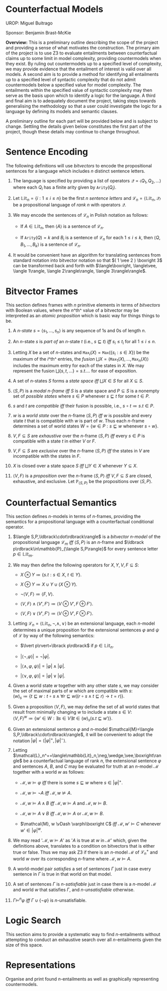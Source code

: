 # Counterfactual Models
UROP: Miguel Buitrago

Sponsor: Benjamin Brast-McKie

**Overview:** This is a preliminary outline describing the scope of the
project and providing a sense of what motivates the construction. The
primary aim of the project is to use Z3 to evaluate entailments between
counterfactual claims up to some limit in model complexity, providing
countermodels when they exist. By ruling out countermodels up to a
specified level of complexity, we may provide evidence that the
entailment of interest is valid over all models. A second aim is to
provide a method for identifying all entailments up to a specified level
of syntactic complexity that do not admit countermodels below a
specified value for model complexity. The entailments within the
specified value of syntactic complexity may then serve as the basis upon
which to identify a logic for the language. A third and final aim is to
adequately document the project, taking steps towards generalising the
methodology so that a user could investigate the logic for a language by
defining its models and semantic clauses.

A preliminary outline for each part will be provided below and is
subject to change. Settling the details given below constitutes the
first part of the project, though these details may continue to change
throughout.

# Sentence Encoding

The following definitions will use *bitvectors* to encode the
propositional sentences for a language which includes $n$ distinct
sentence letters.

1.  The language is specified by providing a list of operators
    $\mathcal{Q}=\langle Q_1,Q_2,\ldots\rangle$ where each $Q_i$ has a
    finite arity given by $\texttt{Arity}(Q_i)$.

2.  Let $\mathbb{Lit}_n=\lbrace i:1\leq i\leq n\rbrace$ be the first $n$
    *sentence letters* and
    $\mathcal{L}_n=\langle\mathbb{Lit}_n,\mathcal{Q}\rangle$ be a
    propositional language of *rank* $n$ with operators $\mathcal{Q}$.

3.  We may encode the sentences of $\mathcal{L}_n$ in Polish notation as
    follows:

    -   If $A\in\mathbb{Lit}_n$, then $\langle A\rangle$ is a sentence
        of $\mathcal{L}_n$.

    -   If $\texttt{Arity}(Q)=k$ and $B_i$ is a sentence of
        $\mathcal{L}_n$ for each $1\leq i\leq k$, then
        $\langle Q,B_1,\ldots,B_k\rangle$ is a sentence of
        $\mathcal{L}_n$.

4.  It would be convenient have an algorithm for translating sentences
    from standard notation into bitvector notation so that
    $( 1 \vee 2 ) \boxright 3$ can be transformed back and forth with
    $\langle\boxright, \langle\vee, \langle 1\rangle, \langle 2\rangle\rangle, \langle 3\rangle\rangle$.

# Bitvector Frames

This section defines frames with $n$ primitive elements in terms of
*bitvectors* with Boolean values, where the $n$^th^ value of a bitvector
may be interpreted as an *atomic proposition* which is basic way for
things things to be.

1.  A $n$-*state* $s=\langle s_1,\ldots,s_n\rangle$ is any sequence of
    1s and 0s of length $n$.

2.  An $n$-state $s$ is *part of* an $n$-state $t$ (i.e.,
    $s\sqsubseteq t$) *iff* $s_i\leq t_i$ for all $1\leq i\leq n$.

3.  Letting $X$ be a set of $n$-states and
    $\texttt{Max}_i(X)=\texttt{Max}(\lbrace s_i:s\in X\rbrace)$ be the
    maximum of the $i$^th^ entries, the *fusion*
    $\bigsqcup X=\langle\texttt{Max}_1(X),\ldots,\texttt{Max}_n(X)\rangle$
    includes the maximum entry for each of the states in $X$. We may
    represent the fusion $\bigsqcup\lbrace s,t,\ldots\rbrace=s.t.\ldots$
    for ease of exposition.

4.  A set of $n$-states $S$ forms a *state space iff* $\bigsqcup X\in S$
    for all $X\subseteq S$.

5.  $\langle S,P\rangle$ is a *modal $n$-frame iff* $S$ is a state space
    and $P\subseteq S$ is a nonempty set of *possible states* where
    $s\in P$ whenever $s\sqsubseteq t$ for some $t\in P$.

6.  $s$ and $t$ are *compatible iff* their fusion is possible, i.e.,
    $s\circ t\coloneq s.t\in P$.

7.  $w$ is a *world state* over the $n$-frame $\langle S,P\rangle$ *iff*
    $w$ is possible and every state $t$ that is compatible with $w$ is
    part of $w$. Thus each $n$-frame determines a set of world states
    $W=\lbrace w\in P: s\sqsubseteq w \text{ whenever } s\circ w\rbrace$.

8.  $V,F\subseteq S$ are *exhaustive* over the $n$-frame
    $\langle S,P\rangle$ *iff* every $s\in P$ is compatible with a state
    $t$ in either $V$ or $F$.

9.  $V,F\subseteq S$ are *exclusive* over the $n$-frame
    $\langle S,P\rangle$ *iff* the states in $V$ are incompatible with
    the states in $F$.

10. $X$ is closed over a state space $S$ *iff* $\bigsqcup Y\in X$
    whenever $Y\subseteq X$.

11. $\langle V,F\rangle$ is a *proposition* over the $n$-frame
    $\langle S,P\rangle$ *iff* $V,F\subseteq S$ are closed, exhaustive,
    and exclusive. Let $\mathbb{P}_{\langle S,P\rangle}$ be the
    propositions over $\langle S,P\rangle$.

# Counterfactual Semantics

This section defines $n$-models in terms of $n$-frames, providing the
semantics for a propositional language with a counterfactual conditional
operator.

1.  $\langle S,P,\ldbrack\cdot\rdbrack\rangle$ is a *bitvector
    $n$-model* of the propositional language $\mathcal{L}_m$ *iff*
    $\langle S,P\rangle$ is an $n$-frame and
    $\ldbrack p\rdbrack\in\mathbb{P}_{\langle S,P\rangle}$ for every
    sentence letter $p\in\mathbb{Lit}_m$.

2.  We may then define the following operators for $X,Y,V,F\subseteq S$:

    -   $X \otimes Y \coloneq \lbrace s.t : s \in X,\ t \in Y\rbrace$.

    -   $X \oplus Y \coloneq X \cup Y \cup (X \otimes Y)$.

    -   $\neg\langle V,F\rangle \coloneq \langle F,V\rangle$.

    -   $\langle V,F\rangle\wedge\langle V',F'\rangle \coloneq \langle V\otimes V',F\oplus F'\rangle$.

    -   $\langle V,F\rangle\vee\langle V',F'\rangle \coloneq \langle V\oplus V',F\otimes F'\rangle$.

3.  Letting
    $\mathcal{L}_n=\langle\mathbb{Lit}_n,\neg,\wedge,\vee\rangle$ be an
    extensional language, each $n$-model determines a unique proposition
    for the extensional sentences $\varphi$ and $\psi$ of $\mathcal{L}$
    by way of the following semantics:

    -   $\lvert p\rvert=\lbrack p\rdbrack$ if $p\in\mathbb{Lit}_n$.

    -   $\lvert\langle\neg,\varphi\rangle\rvert=\neg\lvert\varphi\rvert$.

    -   $\lvert\langle\wedge,\varphi,\psi\rangle\rvert=\lvert\varphi\rvert\wedge\lvert\psi\rvert$.

    -   $\lvert\langle\vee,\varphi,\psi\rangle\rvert=\lvert\varphi\rvert\vee\lvert\psi\rvert$.

4.  Given a world state $w$ together with any other state $s$, we may
    consider the set of maximal parts of $w$ which are compatible with
    $s$:\
    $(w)_s\coloneq \lbrace t\sqsubseteq w:t\circ s \wedge \forall r\sqsubseteq w((r\circ s \wedge t \sqsubseteq r) \rightarrow t = r)\rbrace$.

5.  Given a proposition $\langle V,F\rangle$, we may define the set of
    all world states that result from minimally changing $w$ to include
    a state $s\in V$:\
    $\langle V,F\rangle^w\coloneq \lbrace w'\in W:\exists s\in V\exists t\in(w)_s(s.t\sqsubseteq w')\rbrace$.

6.  Given an extensional sentence $\varphi$ and $n$-model
    $\mathcal{M}=\langle S,P,\ldbrack\cdot\rdbrack\rangle$, it will be
    convenient to adopt the notation
    $\lvert\varphi\rvert=\langle\lvert\varphi\rvert^+,\lvert\varphi\rvert^-\rangle$.

7.  Letting
    $\mathcal{L}_n^+=\langle\mathbb{Lit}_n,\neg,\wedge,\vee,\boxright\rangle$
    be a counterfactual language of rank $n$, the extensional sentence
    $\varphi$ and sentences $A$, $B$, and $C$ may be evaluated for truth
    at an $n$-model $\mathcal{M}$ together with a world $w$ as follows:

    -   $\mathcal{M}, w \vDash \varphi$ *iff* there is some
        $s \sqsubseteq w$ where $s \in \lvert\varphi\rvert^+$.

    -   $\mathcal{M}, w \vDash \neg A$ *iff* $\mathcal{M}, w \nvDash A$.

    -   $\mathcal{M}, w \vDash A \wedge B$ *iff*
        $\mathcal{M}, w \vDash A$ and $\mathcal{M}, w \vDash B$.

    -   $\mathcal{M}, w \vDash A \vee B$ *iff* $\mathcal{M}, w \vDash A$
        or $\mathcal{M}, w \vDash B$.

    -   $\mathcal{M}, w \vDash \varphi\boxright C$ *iff*
        $\mathcal{M}, w' \vDash C$ whenever
        $w'\in\lvert\varphi\rvert^w$.

8.  We may read '$\mathcal{M}, w \vDash A$' as '$A$ is true at $w$ in
    $\mathcal{M}$' which, given the definitions above, translates to a
    condition on bitvectors that is either true or false. Thus we may
    ask Z3 if there is an $n$-model $\mathcal{M}$ of $\mathcal{L}_n^+$
    and world $w$ over its corresponding $n$-frame where
    $\mathcal{M}, w \vDash A$.

9.  A world-model pair *satisfies* a set of sentences $\Gamma$ just in
    case every sentence in $\Gamma$ is true in that world on that model.

10. A set of sentences $\Gamma$ is $n$-*satisfiable* just in case there
    is a $n$-model $\mathcal{M}$ and world $w$ that satisfies $\Gamma$,
    and $n$-*unsatisfiable* otherwise.

11. $\Gamma \vDash^n \varphi$ *iff*
    $\Gamma\cup\lbrace\neg\varphi\rbrace$ is $n$-unsatisfiable.

# Logic Search

This section aims to provide a systematic way to find $n$-entailments
without attempting to conduct an exhaustive search over all
$n$-entailments given the size of this space.

# Representations

Organise and print found $n$-entailments as well as graphically
representing countermodels.
